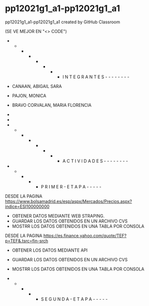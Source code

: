 # pp12021g1_a1-pp12021g1_a1
pp12021g1_a1-pp12021g1_a1 created by GitHub Classroom

(SE VE MEJOR EN "<> CODE")


- - - - - - - - I N T E G R A N T E S - - - - - - - - 

- CANAAN, ABIGAIL SARA
- PAJON, MONICA
- BRAVO CORVALAN, MARIA FLORENCIA
-
-

- - - - - - - - A C T I V I D A D E S - - - - - - - - 
- - - - -  P R I M E R     -     E T A P A  - - - - -

DESDE LA PAGINA https://www.bolsamadrid.es/esp/aspx/Mercados/Precios.aspx?indice=ESI100000000
  - OBTENER DATOS MEDIANTE WEB STRAPING.
  - GUARDAR LOS DATOS OBTENIDOS EN UN ARCHIVO CVS
  - MOSTRR LOS DATOS OBTENIDOS EN UNA TABLA POR CONSOLA

DESDE LA PAGINA https://es.finance.yahoo.com/quote/TEF?p=TEF&.tsrc=fin-srch
   - OBTENER LOS DATOS MEDIANTE API
   - GUARDAR LOS DATOS OBTENIDOS EN UN ARCHIVO CVS
   - MOSTRR LOS DATOS OBTENIDOS EN UNA TABLA POR CONSOLA

- - - - -   S E G U N D A   -   E T A P A  - - - - -
